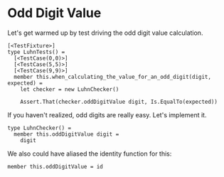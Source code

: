 Odd Digit Value
===============

Let's get warmed up by test driving the odd digit value calculation. 

    [<TestFixture>]
    type LuhnTests() =
      [<TestCase(0,0)>]
      [<TestCase(5,5)>]
      [<TestCase(9,9)>]
      member this.when_calculating_the_value_for_an_odd_digit(digit, expected) =
        let checker = new LuhnChecker()

        Assert.That(checker.oddDigitValue digit, Is.EqualTo(expected))

If you haven't realized, odd digits are really easy. Let's implement it.

    type LuhnChecker() =
      member this.oddDigitValue digit =
        digit

We also could have aliased the identity function for this:

    member this.oddDigitValue = id
